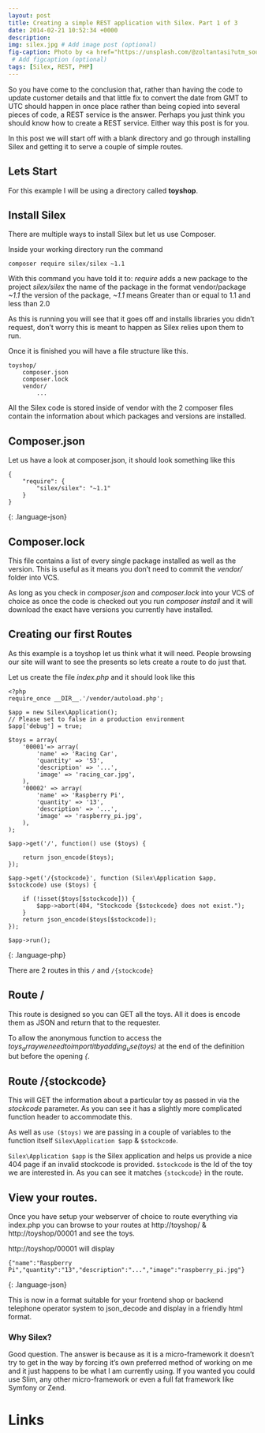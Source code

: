 ```yaml
---
layout: post
title: Creating a simple REST application with Silex. Part 1 of 3
date: 2014-02-21 10:52:34 +0000
description: 
img: silex.jpg # Add image post (optional)
fig-caption: Photo by <a href="https://unsplash.com/@zoltantasi?utm_source=unsplash&utm_medium=referral&utm_content=creditCopyText">Zoltan Tasi</a> on <a href="https://unsplash.com/?utm_source=unsplash&utm_medium=referral&utm_content=creditCopyText">Unsplash</a>
 # Add figcaption (optional)
tags: [Silex, REST, PHP]
---
```

So you have come to the conclusion that, rather than having the code to update customer details and that little fix to convert the date from GMT to UTC should happen in once place rather than being copied into several pieces of code, a REST service is the answer. Perhaps you just think you should know how to create a REST service. Either way this post is for you.

In this post we will start off with a blank directory and go through installing Silex and getting it to serve a couple of simple routes.

## Lets Start

For this example I will be using a directory called **toyshop**.

## Install Silex
There are multiple ways to install Silex but let us use Composer.

Inside your working directory run the command

    composer require silex/silex ~1.1

With this command you have told it to: *require* adds a new package to the project *silex/silex* the name of the package in the format vendor/package *~1.1* the version of the package, *~1.1* means Greater than or equal to 1.1 and less than 2.0

As this is running you will see that it goes off and installs libraries you didn’t request, don’t worry this is meant to happen as Silex relies upon them to run.

Once it is finished you will have a file structure like this.

    toyshop/
        composer.json
        composer.lock
        vendor/
            ...

All the Silex code is stored inside of vendor with the 2 composer files contain the information about which packages and versions are installed.

## Composer.json
Let us have a look at composer.json, it should look something like this

~~~
{
    "require": {
        "silex/silex": "~1.1"
    }
}
~~~
{: .language-json}

## Composer.lock
This file contains a list of every single package installed as well as the version. This is useful as it means you don’t need to commit the _vendor/_ folder into VCS.

As long as you check in _composer.json_ and _composer.lock_ into your VCS of choice as once the code is checked out you run _composer install_ and it will download the exact have versions you currently have installed.

## Creating our first Routes
As this example is a toyshop let us think what it will need. People browsing our site will want to see the presents so lets create a route to do just that.

Let us create the file _index.php_ and it should look like this

~~~
<?php
require_once __DIR__.'/vendor/autoload.php';

$app = new Silex\Application();
// Please set to false in a production environment
$app['debug'] = true;

$toys = array(
    '00001'=> array(
        'name' => 'Racing Car',
        'quantity' => '53',
        'description' => '...',
        'image' => 'racing_car.jpg',
    ),
    '00002' => array(
        'name' => 'Raspberry Pi',
        'quantity' => '13',
        'description' => '...',
        'image' => 'raspberry_pi.jpg',
    ),
);

$app->get('/', function() use ($toys) {

    return json_encode($toys);
});

$app->get('/{stockcode}', function (Silex\Application $app, $stockcode) use ($toys) {

    if (!isset($toys[$stockcode])) {
        $app->abort(404, "Stockcode {$stockcode} does not exist.");
    }
    return json_encode($toys[$stockcode]);
});

$app->run();
~~~
{: .language-php}

There are 2 routes in this `/` and `/{stockcode}`

## Route /
This route is designed so you can GET all the toys. All it does is encode them as JSON and return that to the requester.

To allow the anonymous function to access the _$toys_ array we need to import it by adding _use ($toys)_ at the end of the definition but before the opening _{_.

## Route /{stockcode}
This will GET the information about a particular toy as passed in via the _stockcode_ parameter. As you can see it has a slightly more complicated function header to accommodate this.

As well as `use ($toys)` we are passing in a couple of variables to the function itself `Silex\Application $app` & `$stockcode`.

`Silex\Application $app` is the Silex application and helps us provide a nice 404 page if an invalid stockcode is provided. `$stockcode` is the Id of the toy we are interested in. As you can see it matches `{stockcode}` in the route.

## View your routes.
Once you have setup your webserver of choice to route everything via index.php you can browse to your routes at http://toyshop/ & http://toyshop/00001 and see the toys.

http://toyshop/00001 will display

~~~
{"name":"Raspberry Pi","quantity":"13","description":"...","image":"raspberry_pi.jpg"}
~~~
{: .language-json}

This is now in a format suitable for your frontend shop or backend telephone operator system to json_decode and display in a friendly html format.

### Why Silex?
Good question. The answer is because as it is a micro-framework it doesn’t try to get in the way by forcing it’s own preferred method of working on me and it just happens to be what I am currently using. If you wanted you could use Slim, any other micro-framework or even a full fat framework like Symfony or Zend.

# Links

